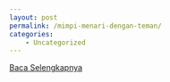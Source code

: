 ```yaml
---
layout: post
permalink: /mimpi-menari-dengan-teman/
categories:
    - Uncategorized
---
```


[Baca Selengkapnya](/03)